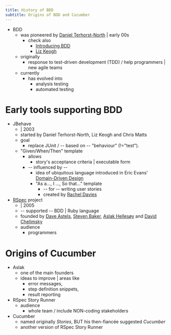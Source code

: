 ```yaml
---
title: History of BDD
subtitle: Origins of BDD and Cucumber
---
```


* BDD
  * was pioneered by [Daniel Terhorst-North](https://dannorth.net) | early 00s
    * check also
      * [Introducing BDD](http://dannorth.net/introducing-bdd/)
      * [Liz Keogh](https://lizkeogh.com)
  * originally
    * response to test-driven development (TDD) / help programmers | new agile teams
  * currently
    * has evolved into
      * analysis testing
      * automated testing

# Early tools supporting BDD

* JBehave
  * | 2003
  * started by Daniel Terhorst-North, Liz Keogh and Chris Matts 
  * goal
    * replace JUnit / -- based on -- "behaviour" (!="test").
  * "Given/When/Then" template 
    * allows
      * story's acceptance criteria | executable form
    * -- influenced by -- 
      * idea of ubiquitous language introduced in Eric Evans' [Domain-Driven Design](https://domainlanguage.com/ddd/)
      * "As a..., I ..., So that..." template
        * -- for -- writing user stories
        * created by [Rachel Davies](http://rachelcdavies.github.io/)   
* [RSpec](https://rspec.info/) project
  * | 2005
  * -- supported -- BDD | Ruby language
  * founded by [Dave Astels](http://daveastels.com/), [Steven Baker](https://stevenrbaker.com/), [Aslak Hellesøy](https://twitter.com/aslak_hellesoy) and [David Chelimsky](https://twitter.com/dchelimsky) 
  * audience
    * programmers

# Origins of Cucumber

* Aslak
  * one of the main founders
  * ideas to improve | areas like 
    * error messages,
    * step definition snippets,
    * result reporting
* RSpec Story Runner
  * audience
    * whole team / include NON-coding stakeholders 
* Cucumber
  * named originally _Stories_, BUT his then-fiancée suggested _Cucumber_
  * another version of RSpec Story Runner
